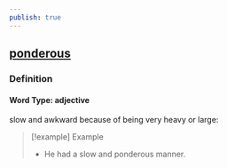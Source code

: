 ```yaml
---
publish: true
---
```


## [ponderous](https://dictionary.cambridge.org/dictionary/english/ponderous)

### Definition
#### Word Type: adjective
slow and awkward because of being very heavy or large:

>[!example] Example
> - He had a slow and ponderous manner.
